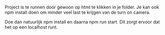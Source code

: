 Project is te runnen door gewoon op html te klikken in je folder. Je kan ook npm install doen om minder veel last te krijgen van de turn on camera.

Doe dan natuurlijk npm install en daarna npm run start. Dit zorgt ervoor dat het op een localhost runt.